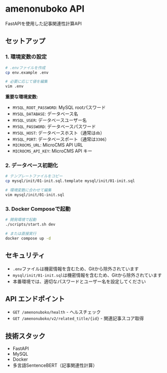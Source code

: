 # amenonuboko API

FastAPIを使用した記事関連性計算API

## セットアップ

### 1. 環境変数の設定

```bash
# .envファイルを作成
cp env.example .env

# 必要に応じて値を編集
vim .env
```

**重要な環境変数:**

- `MYSQL_ROOT_PASSWORD`: MySQL rootパスワード
- `MYSQL_DATABASE`: データベース名
- `MYSQL_USER`: データベースユーザー名
- `MYSQL_PASSWORD`: データベースパスワード
- `MYSQL_HOST`: データベースホスト（通常は`db`）
- `MYSQL_PORT`: データベースポート（通常は`3306`）
- `MICROCMS_URL`: MicroCMS API URL
- `MICROCMS_API_KEY`: MicroCMS API キー

### 2. データベース初期化

```bash
# テンプレートファイルをコピー
cp mysql/init/01-init.sql.template mysql/init/01-init.sql

# 環境変数に合わせて編集
vim mysql/init/01-init.sql
```

### 3. Docker Composeで起動

```bash
# 開発環境で起動
./scripts/start.sh dev

# または直接実行
docker compose up -d
```

## セキュリティ

- `.env`ファイルは機密情報を含むため、Gitから除外されています
- `mysql/init/01-init.sql`は機密情報を含むため、Gitから除外されています
- 本番環境では、適切なパスワードとユーザー名を設定してください

## API エンドポイント

- `GET /amenonuboko/health` - ヘルスチェック
- `GET /amenonuboko/v2/related_title/{id}` - 関連記事スコア取得

## 技術スタック

- FastAPI
- MySQL
- Docker
- 多言語SentenceBERT（記事関連性計算）

